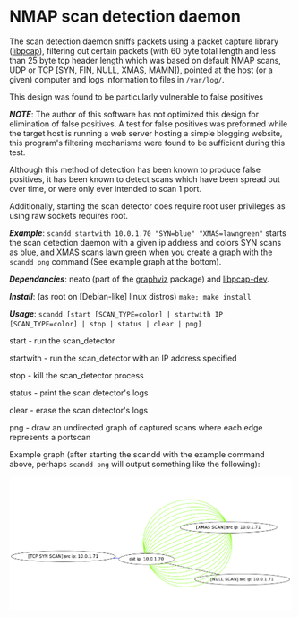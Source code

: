NMAP scan detection daemon
=====================

The scan detection daemon sniffs packets using a packet capture library ([libpcap](http://www.tcpdump.org/)), filtering out certain packets (with 60 byte total length and less than 25 byte tcp header length which was based on default NMAP scans, UDP or TCP [SYN, FIN, NULL, XMAS, MAMN]), pointed at the host (or a given) computer and logs information to files in ```/var/log/```.

This design was found to be particularly vulnerable to false positives

***NOTE***: The author of this software has not optimized this design for elimination of false positives. A test for false positives was preformed while the target host is running a web server hosting a simple blogging website, this program's filtering mechanisms were found to be sufficient during this test.

Although this method of detection has been known to produce false positives, it has been known to detect scans which have been spread out over time, or were only ever intended to scan 1 port.

Additionally, starting the scan detector does require root user privileges as using raw sockets requires root.

***Example***: ```scandd startwith 10.0.1.70 "SYN=blue" "XMAS=lawngreen"``` starts the scan detection daemon with a given ip address and colors SYN scans as blue, and XMAS scans lawn green when you create a graph with the ```scandd png``` command (See example graph at the bottom).

***Dependancies***: neato (part of the [graphviz](https://packages.debian.org/wheezy/libgraphviz-dev) package) and [libpcap-dev](https://packages.debian.org/squeeze/libpcap-dev).

***Install***: (as root on [Debian-like] linux distros) ```make; make install```

***Usage***: ```scandd [start [SCAN_TYPE=color] | startwith IP [SCAN_TYPE=color] | stop | status | clear | png]```

start - run the scan_detector

startwith - run the scan_detector with an IP address specified

stop - kill the scan_detector process

status - print the scan detector's logs

clear - erase the scan detector's logs

png - draw an undirected graph of captured scans where each edge represents a portscan

Example graph (after starting the scandd with the example command above, perhaps ```scandd png``` will output something like the following):

![alt text](https://raw.githubusercontent.com/clampz/scan_detection_daemon/master/ex/example_scan_detect.png "Example NMAP Scan 1")

